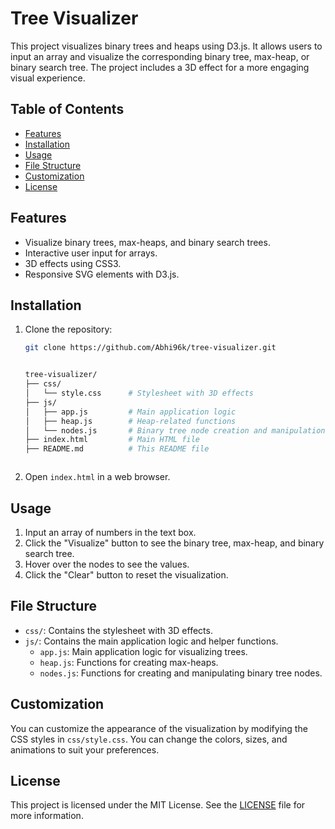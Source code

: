 # Tree Visualizer

This project visualizes binary trees and heaps using D3.js. It allows users to input an array and visualize the corresponding binary tree, max-heap, or binary search tree. The project includes a 3D effect for a more engaging visual experience.

## Table of Contents

- [Features](#features)
- [Installation](#installation)
- [Usage](#usage)
- [File Structure](#file-structure)
- [Customization](#customization)
- [License](#license)

## Features

- Visualize binary trees, max-heaps, and binary search trees.
- Interactive user input for arrays.
- 3D effects using CSS3.
- Responsive SVG elements with D3.js.

## Installation

1. Clone the repository:

   ```sh
   git clone https://github.com/Abhi96k/tree-visualizer.git


   tree-visualizer/
   ├── css/
   │   └── style.css      # Stylesheet with 3D effects
   ├── js/
   │   ├── app.js         # Main application logic
   │   ├── heap.js        # Heap-related functions
   │   └── nodes.js       # Binary tree node creation and manipulation
   ├── index.html         # Main HTML file
   ├── README.md          # This README file



   ```

2. Open `index.html` in a web browser.

## Usage

1. Input an array of numbers in the text box.
2. Click the "Visualize" button to see the binary tree, max-heap, and binary search tree.
3. Hover over the nodes to see the values.
4. Click the "Clear" button to reset the visualization.

## File Structure

- `css/`: Contains the stylesheet with 3D effects.
- `js/`: Contains the main application logic and helper functions.
  - `app.js`: Main application logic for visualizing trees.
  - `heap.js`: Functions for creating max-heaps.
  - `nodes.js`: Functions for creating and manipulating binary tree nodes.

## Customization

You can customize the appearance of the visualization by modifying the CSS styles in `css/style.css`. You can change the colors, sizes, and animations to suit your preferences.

## License

This project is licensed under the MIT License. See the [LICENSE](LICENSE) file for more information.

```


```
